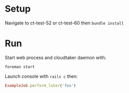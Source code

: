 # Setup
Navigate to ct-test-52 or ct-test-60 then `bundle install`

# Run

Start web process and cloudtaker daemon with:
```
foreman start
```

Launch console with `rails c` then:
```ruby
ExampleJob.perform_later('foo')
```
